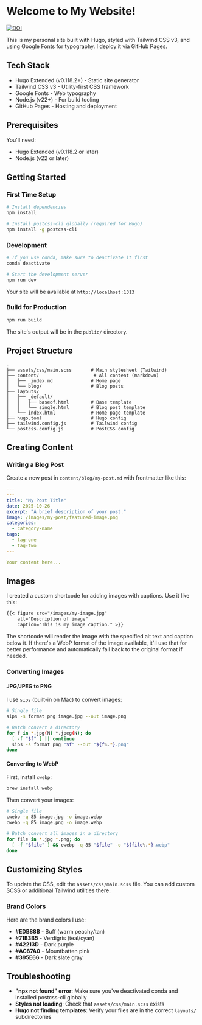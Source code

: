 # Welcome to My Website!  

[![DOI](https://zenodo.org/badge/87748882.svg)](https://zenodo.org/badge/latestdoi/87748882)

This is my personal site built with Hugo, styled with Tailwind CSS v3, and using Google Fonts for typography. I deploy it via GitHub Pages.

## Tech Stack

- Hugo Extended (v0.118.2+) - Static site generator
- Tailwind CSS v3 - Utility-first CSS framework
- Google Fonts - Web typography
- Node.js (v22+) - For build tooling
- GitHub Pages - Hosting and deployment

## Prerequisites

You'll need:
- Hugo Extended (v0.118.2 or later)
- Node.js (v22 or later)

## Getting Started

### First Time Setup

```bash
# Install dependencies
npm install

# Install postcss-cli globally (required for Hugo)
npm install -g postcss-cli
```

### Development

```bash
# If you use conda, make sure to deactivate it first
conda deactivate

# Start the development server
npm run dev
```

Your site will be available at `http://localhost:1313`

### Build for Production

```bash
npm run build
```

The site's output will be in the `public/` directory.

## Project Structure

```console
.
├── assets/css/main.scss       # Main stylesheet (Tailwind)
├── content/                    # All content (markdown)
│   ├── _index.md              # Home page
│   └── blog/                  # Blog posts
├── layouts/
│   ├── _default/
│   │   ├── baseof.html        # Base template
│   │   └── single.html        # Blog post template
│   └── index.html             # Home page template
├── hugo.toml                  # Hugo config
├── tailwind.config.js         # Tailwind config
└── postcss.config.js          # PostCSS config
```

## Creating Content

### Writing a Blog Post

Create a new post in `content/blog/my-post.md` with frontmatter like this:

```yaml
---
---
title: "My Post Title"
date: 2025-10-26
excerpt: "A brief description of your post."
image: /images/my-post/featured-image.png
categories:
  - category-name
tags:
  - tag-one
  - tag-two
---

Your content here...
```

## Images

I created a custom shortcode for adding images with captions. Use it like this:

```markdown
{{< figure src="/images/my-image.jpg" 
    alt="Description of image" 
    caption="This is my image caption." >}}
```

The shortcode will render the image with the specified alt text and caption below it. If there's a WebP format of the image available, it'll use that for better performance and automatically fall back to the original format if needed.

### Converting Images

#### JPG/JPEG to PNG

I use `sips` (built-in on Mac) to convert images:

```bash
# Single file
sips -s format png image.jpg --out image.png

# Batch convert a directory
for f in *.jpg(N) *.jpeg(N); do
  [ -f "$f" ] || continue
  sips -s format png "$f" --out "${f%.*}.png"
done
```

#### Converting to WebP

First, install `cwebp`:

```bash
brew install webp
```

Then convert your images:

```bash
# Single file
cwebp -q 85 image.jpg -o image.webp
cwebp -q 85 image.png -o image.webp

# Batch convert all images in a directory
for file in *.jpg *.png; do
  [ -f "$file" ] && cwebp -q 85 "$file" -o "${file%.*}.webp"
done
```

## Customizing Styles

To update the CSS, edit the `assets/css/main.scss` file. You can add custom SCSS or additional Tailwind utilities there.

### Brand Colors

Here are the brand colors I use:

- **#EDB88B** - Buff (warm peachy/tan)
- **#71B3B5** - Verdigris (teal/cyan)
- **#42213D** - Dark purple
- **#AC87A0** - Mountbatten pink
- **#395E66** - Dark slate gray

## Troubleshooting

- **"npx not found" error**: Make sure you've deactivated conda and installed postcss-cli globally
- **Styles not loading**: Check that `assets/css/main.scss` exists
- **Hugo not finding templates**: Verify your files are in the correct `layouts/` subdirectories
